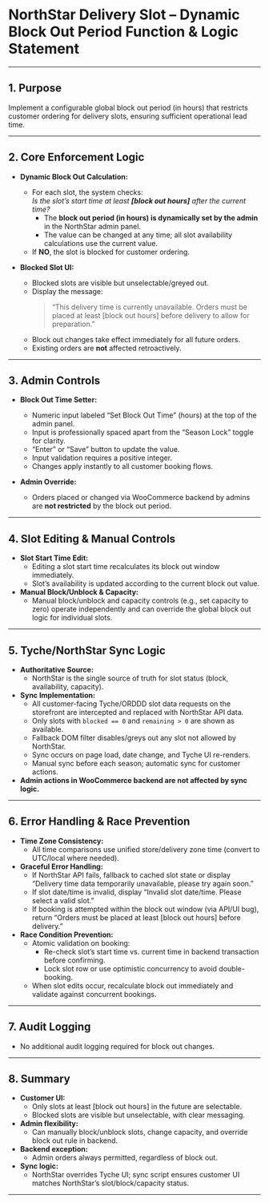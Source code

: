 # NorthStar Delivery Slot – Dynamic Block Out Period Function & Logic Statement

---

## 1. Purpose

Implement a configurable global block out period (in hours) that restricts customer ordering for delivery slots, ensuring sufficient operational lead time.

---

## 2. Core Enforcement Logic

- **Dynamic Block Out Calculation:**  
  - For each slot, the system checks:  
    _Is the slot’s start time at least **[block out hours]** after the current time?_  
    - The **block out period (in hours) is dynamically set by the admin** in the NorthStar admin panel.
    - The value can be changed at any time; all slot availability calculations use the current value.
  - If **NO**, the slot is blocked for customer ordering.

- **Blocked Slot UI:**  
  - Blocked slots are visible but unselectable/greyed out.
  - Display the message:  
    > “This delivery time is currently unavailable. Orders must be placed at least [block out hours] before delivery to allow for preparation.”
  - Block out changes take effect immediately for all future orders.  
  - Existing orders are **not** affected retroactively.

---

## 3. Admin Controls

- **Block Out Time Setter:**
  - Numeric input labeled “Set Block Out Time” (hours) at the top of the admin panel.
  - Input is professionally spaced apart from the “Season Lock” toggle for clarity.
  - “Enter” or “Save” button to update the value.
  - Input validation requires a positive integer.
  - Changes apply instantly to all customer booking flows.

- **Admin Override:**
  - Orders placed or changed via WooCommerce backend by admins are **not restricted** by the block out period.

---

## 4. Slot Editing & Manual Controls

- **Slot Start Time Edit:**  
  - Editing a slot start time recalculates its block out window immediately.
  - Slot’s availability is updated according to the current block out value.
- **Manual Block/Unblock & Capacity:**  
  - Manual block/unblock and capacity controls (e.g., set capacity to zero) operate independently and can override the global block out logic for individual slots.

---

## 5. Tyche/NorthStar Sync Logic

- **Authoritative Source:**  
  - NorthStar is the single source of truth for slot status (block, availability, capacity).
- **Sync Implementation:**  
  - All customer-facing Tyche/ORDDD slot data requests on the storefront are intercepted and replaced with NorthStar API data.
  - Only slots with `blocked == 0` and `remaining > 0` are shown as available.
  - Fallback DOM filter disables/greys out any slot not allowed by NorthStar.
  - Sync occurs on page load, date change, and Tyche UI re-renders.
  - Manual sync before each season; automatic sync for customer actions.
- **Admin actions in WooCommerce backend are not affected by sync logic.**

---

## 6. Error Handling & Race Prevention

- **Time Zone Consistency:**  
  - All time comparisons use unified store/delivery zone time (convert to UTC/local where needed).
- **Graceful Error Handling:**  
  - If NorthStar API fails, fallback to cached slot state or display “Delivery time data temporarily unavailable, please try again soon.”
  - If slot date/time is invalid, display “Invalid slot date/time. Please select a valid slot.”
  - If booking is attempted within the block out window (via API/UI bug), return “Orders must be placed at least [block out hours] before delivery.”
- **Race Condition Prevention:**  
  - Atomic validation on booking:  
    - Re-check slot’s start time vs. current time in backend transaction before confirming.
    - Lock slot row or use optimistic concurrency to avoid double-booking.
  - When slot edits occur, recalculate block out immediately and validate against concurrent bookings.

---

## 7. Audit Logging

- No additional audit logging required for block out changes.

---

## 8. Summary

- **Customer UI:**  
  - Only slots at least [block out hours] in the future are selectable.
  - Blocked slots are visible but unselectable, with clear messaging.
- **Admin flexibility:**  
  - Can manually block/unblock slots, change capacity, and override block out rule in backend.
- **Backend exception:**  
  - Admin orders always permitted, regardless of block out.
- **Sync logic:**  
  - NorthStar overrides Tyche UI; sync script ensures customer UI matches NorthStar’s slot/block/capacity status.

---
